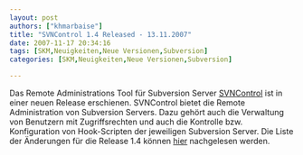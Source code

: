 ```yaml
---
layout: post
authors: ["khmarbaise"]
title: "SVNControl 1.4 Released - 13.11.2007"
date: 2007-11-17 20:34:16
tags: [SKM,Neuigkeiten,Neue Versionen,Subversion]
categories: [SKM,Neuigkeiten,Neue Versionen,Subversion]

---
```

Das Remote Administrations Tool für Subversion Server <a href="http://svncontrol.tigris.org"  title="SVNControl">SVNControl</a> ist in einer neuen Release erschienen. SVNControl bietet die Remote Administration von Subversion Servers. Dazu gehört auch die Verwaltung von Benutzern mit Zugriffsrechten und auch die Kontrolle bzw. Konfiguration von Hook-Scripten der jeweiligen Subversion Server. Die Liste der Änderungen für die Release 1.4 können <a href="http://www.sse.uni-hildesheim.de/SVNControl/1.4/README.txt"  title="ChangeLog">hier</a> nachgelesen werden.
